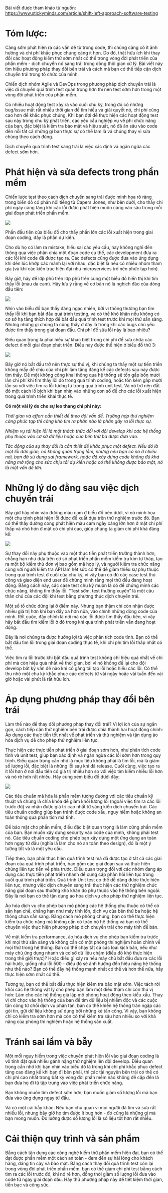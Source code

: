 Bài viết được tham khảo từ nguồn:
https://www.stickyminds.com/article/shift-left-approach-software-testing

# **Tóm lược:**
Càng sớm phát hiện ra các vấn đề từ trong code, thì chúng càng có ít ảnh hưởng và chi phí khắc phục chúng càng ít hơn. Do đó, thật hữu ích khi thay đổi các hoạt động kiểm thử sớm nhất có thể trong vòng đời phát triển của phần mềm - dịch chuyển nó sang trái trong dòng thời gian xử lý. Bài viết này tìm hiểu phương pháp thay đổi bên trái và cách mà bạn có thể tiếp cận dịch chuyển trái trong tổ chức của mình.

Chiến dịch nhóm Agile và DevOps trong phương pháp dịch chuyển trái là việc di chuyển quá trình test quan trọng hơn thì nên test sớm hơn trong một vòng đời phát triển của phần mềm.

Có nhiều hoạt động test xảy ra vào cuối chu kỳ, trong đó có những bug/issue mất rất nhiều thời gian để tìm hiểu và giải quyết nó, chi phí cũng cao hơn để khắc phục chúng. Khi bạn đợi để thực hiện các hoạt động test sau này trong chu kỳ phát triển, các yêu cầu nghiệp vụ về phi chức năng của bạn, đặc biệt là kiểm tra bảo mật và hiệu suất, nó đã ăn sâu vào code đến nỗi tất cả những gì bạn thực sự có thể làm là vá chúng thay vì sửa chúng theo cách đúng.

Dịch chuyển quá trình test sang trái là việc xác định và ngăn ngừa các defect sớm hơn.

# Phát hiện và sửa defects trong phần mềm
Chiến lược test theo cách dịch chuyển sang trái được minh họa rõ ràng trong biển đồ có phần nổi tiếng từ Capers Jones, như bên dưới, cho thấy chi phí ngày càng tăng khi các lỗi được phát hiện muộn càng vào sâu trong mỗi giai đoạn phát triển phần mềm.

![](https://images.viblo.asia/19ec4fcd-370b-4ab4-b161-cbbcb06fa069.png)

Phần đầu tiên của biểu đồ cho thấy phần lớn các lỗi xuất hiện trong giai đoạn coding, đây là phần dự kiến.

Cho dù họ có làm ra mistake, hiểu sai các yêu cầu, hay không nghĩ đến thông qua việc phân chia một đoạn code cụ thể, các development đưa ra các lỗi khi code đã được tạo ra. Các defects cũng được đưa vào ứng dụng khi đến lúc khớp các mảnh lại với nhau, đặc biệt là nếu có nhiều nhóm tham gia (và khi các kiến trúc hiện đại như microservices trở nên phức tạp hơn).

Bây giờ, hãy để lớp phủ trên lớp phủ trên cùng một biểu đồ hiển thị khi tìm thấy lỗi (màu da cam). Hãy lưu ý rằng về cơ bản nó là nghịch đảo của dòng đầu tiên:

![](https://images.viblo.asia/78e74270-b3f1-4b72-b56d-eac6fe02160b.png)

Nhìn vào biểu đồ bạn thấy đáng ngạc nhiên, bởi vì thông thường bạn tìm thấy lỗi khi bạn bắt đầu quá trình testing, và có thể khó khăn nếu không có cơ sở hạ tầng thích hợp để bắt đầu quá trình test trước khi mọi thứ sẵn sàng. Nhưng những gì chúng ta cũng thấy ở đây là trong khi các bugs chủ yếu được tìm thấy trong giai đoạn đầu. Chi phí để sữa lỗi này là bao nhiêu?

Điều quan trọng là phải hiểu sự khác biệt trong chi phí để sửa chữa các defect ở mỗi giai đoạn phát triển. Điều này được thể hiện ở biểu đồ thứ 3:

![](https://images.viblo.asia/f967cb7c-0cfa-4f43-8edf-e4822842f94c.png)

Bây giờ nó bắt đầu trở nên thực sự thú vị, khi chúng ta thấy một sự tiến triển không mấy dễ chịu của chi phí làm tăng đáng kể các defects sau này được tìm thấy. Để một không công khai thông qua hệ thống sẽ tốn gấp bốn mươi lần chi phí khi tìm thấy lỗi đó trong quá trình coding, hoặc tốn kém gấp mười lần so với việc tìm ra lỗi tương tự trong quá trình unit test. Và nó trở nên đắt đỏ một cách lố bịch khi bạn nhìn vào những con số để cho các lỗi xuất hiện trong quá trình triển khai thực tế.

**Có một vài lý do cho sự leo thang chi phí này:**

*Thời gian và effort cần thiết để theo dõi vấn đề. Trường hợp thử nghiệm càng phức tạp thì càng khó tìm ra phần nào là phần gây ra lỗi thực sự.*

*Nhiệm vụ tái hiện lỗi là một thách thức đối với đội develop khi các hệ thống phụ thuộc vào cơ sở dữ liệu hoặc của bên thứ ba được đưa vào.*

*Tác động của sự thay đổi là cần thiết để khắc phục một defect. Nếu đó là một lỗi đơn giản, nó không quan trọng lắm, nhưng nếu bạn có nó ở nhiều nơi, bạn đã sử dụng sai framework, hoặc đã xây dựng code không đủ khả năng mở rộng cho sức chịu tải dự kiến hoặc có thể không được bảo mật, nó là một vấn đề lớn.*

# Những lý do đằng sau việc dịch chuyển trái

Bây giờ hãy nhìn vào đường màu cam ở biểu đồ bên dưới, vì nó minh họa một chu trình phát hiện lỗi được đề xuất dựa trên thử nghiệm trước đó. Bạn có thể thấy đường cong phát hiện màu cam ngày càng lớn hơn ở mặt chi phí thấp và nhỏ hơn ở mặt có chi phí cao, giúp chúng ta giảm chi phí khá đáng kể:

![](https://images.viblo.asia/5550ae31-0c01-4104-a592-0d1d2ab1c260.png)

Sự thay đổi này phụ thuộc vào một thực tiễn phát triển trưởng thành hơn, chẳng hạn như dựa trên cơ sở phát triển phần mềm kiềm tra kim tự tháp, tạo ra một bộ kiểm thử đơn vị bao gồm mã hợp lý, và người kiểm tra chức năng cùng với người kiểm tra API làm hết sức có thể để giảm thiểu sự phụ thuộc trong quá trình test ở cuối của chu kỳ, vì vậy bạn có đủ các case test thủ công và giao diện end user để chứng minh rằng mọi thứ đều đang hoạt động. Bằng cách này, các case test chu kỳ muộn là có để chứng minh các chức năng, không tìm thấy lỗi. “Test sớm, test thường xuyên” là một câu thần chú của các đội khi test bằng phương thức dịch chuyển trái.

Một số tổ chức dừng lại ở điểm này. Nhưng bạn thậm chí còn nhận được nhiều giá trị hơn khi bạn đẩy xa hơn nữa, vào chính những dòng code của mình. Rốt cuộc, đây chính là nơi mà các lỗi được tìm thấy đầu tiên, vì vậy hãy bắt đầu tìm kiếm lỗi ở đó trong khi quá trình phát triển vẫn đang hoạt động.

Đây là nơi chúng ta được hưởng lợi từ việc phân tích code tĩnh. Bạn có thể bắt đầu tìm lỗi trong giai đoạn coding thực tế, khi chi phí tìm lỗi thấp nhất có thể.

Việc tìm ra lỗi trước khi bắt đầu quá trình test không chỉ hiệu quả nhất về chi phí mà còn hiệu quả nhất về thời gian, bởi vì nó không để lại cho đội develop bất kỳ vấn đề nào khi cố gắng tái tạo lỗi hoặc hiểu các lỗi. Có thể thu nhỏ một chu kỳ khắc phục các defects từ vài ngày hoặc vài tuần đến vài giờ hoặc vài phút là rất hữu ích.

# Áp dụng phương pháp thay đổi bên trái
Làm thế nào để thay đổi phương pháp thay đổi trái? Vì lợi ích của sự ngắn gọn, cách tiếp cận thử nghiệm bên trái được chia thành hai hoạt động chính: Áp dụng các thực tiễn tốt nhất về phát triển và thử nghiệm và tận dụng ảo hóa dịch vụ để cho phép thử nghiệm liên tục.

Thực hiện các thực tiễn phát triển ở giai đoạn sớm hơn, như phân tích code tĩnh và unit test, giúp bạn xác định và ngăn ngừa các lỗi sớm hơn trong quy trình. Điều quan trọng cần nhớ là mục tiêu không phải là tìm lỗi, mà là giảm số lượng lỗi, đặc biệt là những lỗi sau khi đã release. Cuối cùng, việc tạo ra ít lỗi hơn ở nơi đầu tiên có giá trị nhiều hơn so với việc tìm kiếm nhiều lỗi hơn và nó rẻ hơn rất nhiều. Hãy cùng xem biểu đồ dưới đây:

![](https://images.viblo.asia/6f17bafe-ef80-4904-a018-a4570ddd6c1e.jpg)

Các tiêu chuẩn mã hóa là phần mềm tương đương với các tiêu chuẩn kỹ thuật và chúng là chìa khóa để giảm khối lượng lỗi (ngoài việc tìm ra các lỗi trước đó) và nhận được giá trị cao nhất từ sáng kiến dịch chuyển trái. Các tiêu chuẩn coding giúp bạn tránh được code xấu, nguy hiểm hoặc không an toàn thông qua phân tích mã tĩnh.

Để bảo mật cho phần mềm, điều đặc biệt quan trọng là làm cứng phần mềm của bạn. Bạn muốn xây dựng security vào code của mình, không phải test nó. Các tiêu chuẩn coding cho phép bạn xây dựng một ứng dụng an toàn hơn ngay từ đầu (nghĩa là làm cho nó an toàn theo design), đó là một ý tưởng tốt và là một yêu cầu.

Tiếp theo, bạn phải thực hiện quá trình test mà đã được tạo ở tất cả các giai đoạn của quá trình phát triển, bao gồm các giai đoạn sau và thực hiện chúng liên tục tiến về phía trước. Điều quan trọng đối với các nhóm đang áp dụng các thực tiễn phát triển nhanh để cung cấp phản hồi liên tục trong suốt quá trình phát triển. Quá trình Unit test có thể dễ dàng được thực hiện liên tục, nhưng việc dịch chuyển sang trái thực hiện các thử nghiệm chức năng giai đoạn sau thường khó khăn do phụ thuộc vào hệ thống bên ngoài. Đây là nơi bạn có thể tận dụng áo hóa dịch vụ cho phép thử nghiệm liên tục.

Ảo hóa dịch vụ cho phép bạn mô phỏng các hệ thống phụ thuộc có thể có sẵn hạn chế, chẳng hạn như máy tính lớn, dịch vụ của bên thứ ba hoặc hệ thống chưa sẵn sàng. Bằng cách mô phỏng chúng, bạn có thể thực hiện kiểm tra chức năng mà không cần có toàn bộ hệ thống và bạn có thể chuyển việc thực hiện phương pháp dịch chuyển trái cho máy tính đề bàn.

Về mặt kiểm tra performance, ảo hóa dịch vụ cho phép bạn kiểm tra trước khi mọi thứ sẵn sàng và không cần có một phòng thí nghiệm hoàn chỉnh về mọi thứ trong hệ thống. Bạn có thể chạy tất cả các loại kịch bản, nếu như máy chủ ứng dụng nhanh và cơ sở dữ liệu chậm (điều đó khó thực hiện trong thế giới thực)? Hoặc điều gì xảy ra nếu máy chủ bắt đầu đưa ra các lỗi hài hước, giống như lỗi 500 - điều đó sẽ ảnh hưởng đến hiệu năng hệ thống như thế nào? Bạn có thể đẩy hệ thống mạnh nhất có thể và hơn thế nữa, hãy thực hiện sớm nhất có thể.

Tương tự, bạn có thể bắt đầu thực hiện kiểm tra bảo mật sớm. Việc tách rời khỏi các hệ thống vật lý cho phép bạn làm một điều thậm chí còn thú vị hơn: Làm cho các hệ thống giả lập mô phỏng hoạt động theo kiểu xấu. Thay vì chỉ chọc vào hệ thống của bạn để tìm dữ liệu bị nhiễm độc và các cuộc tấn công từ chối dịch vụ phân tán, bạn có thể khiến hệ thống tràn ngập các gói tin, gửi dữ liệu không sử dụng bởi những kẻ tấn công. Vì vậy, bạn không chỉ có kiểm tra sớm hơn mà còn có thể kiểm tra sâu hơn nhiều so với khả năng của phòng thí nghiệm hoặc hệ thống sản xuất.

# Tránh sai lầm và bẫy

Một mối nguy hiểm trong việc chuyển phát hiện lỗi vào giai đoạn coding là vô tình đặt quá nhiều gánh nặng thử nghiệm lên đội develop. Điều quan trọng cần nhớ khi bạn nhìn vào biểu đồ là trong khi chi phí khắc phục defect tăng cao đáng kể khi bạn đi bên phải, thì các tài nguyên bên trái có thể có chi phí cao nhất trong bất kỳ vòng đời phần mềm nào không đề cập đến là bạn đưa họ đi từ tập trung vào việc phát triển chức năng.

Bạn không muốn tìm defect sớm hơn; bạn muốn giảm số lượng lỗi mà bạn đưa vào ứng dụng ngay từ đầu.

Và có một cái bẫy khác: Nếu bạn chủ quan vì mọi người đã tìm và sửa rất nhiều lỗi, nhưng bây giờ họ tìm được ít bug hơn - đó cũng là những gì mà bạn mong muốn. Đo lường được số lượng lỗi là số liệu tốt hơn rất nhiều.

# Cải thiện quy trình và sản phẩm

Bằng cách tận dụng các công nghệ kiểm thử phần mềm hiện đại, bạn có thể đạt được phần mềm một cách an toàn - đem đến sự hài lòng cho khách hàng, đáng tin cậy và bảo mật. Bằng cách thay đổi quá trình test còn lại trong vòng đời phát triển phần mềm, bạn có thể giảm chi phí test bằng cách tìm ra các lỗi trước đó, khi nó rẻ hơn, đồng thời giảm số lượng lỗi đưa vào code từ ngay giai đoạn đầu. Hãy thử phương pháp này để tiết kiệm thời gian, tiền bạc và công sức.